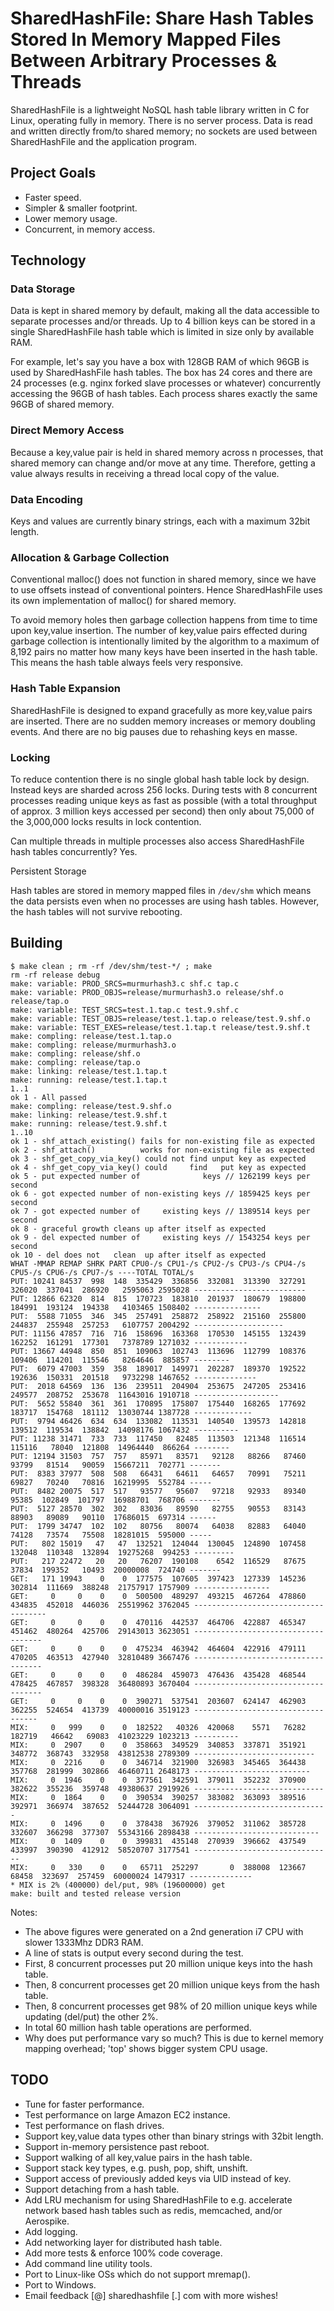 # SharedHashFile: Share Hash Tables Stored In Memory Mapped Files Between Arbitrary Processes & Threads

SharedHashFile is a lightweight NoSQL hash table library written in C for Linux, operating fully in memory.  There is no server process.  Data is read and written directly from/to shared memory; no sockets are used between SharedHashFile and the application program.

## Project Goals

* Faster speed.
* Simpler & smaller footprint.
* Lower memory usage.
* Concurrent, in memory access.

## Technology

### Data Storage

Data is kept in shared memory by default, making all the data accessible to separate processes and/or threads. Up to 4 billion keys can be stored in a single SharedHashFile hash table which is limited in size only by available RAM.

For example, let's say you have a box with 128GB RAM of which 96GB is used by SharedHashFile hash tables. The box has 24 cores and there are 24 processes (e.g. nginx forked slave processes or whatever) concurrently accessing the 96GB of hash tables. Each process shares exactly the same 96GB of shared memory.

### Direct Memory Access

Because a key,value pair is held in shared memory across n processes, that shared memory can change and/or move at any time. Therefore, getting a value always results in receiving a thread local copy of the value.

### Data Encoding

Keys and values are currently binary strings, each with a maximum 32bit length.

### Allocation & Garbage Collection

Conventional malloc() does not function in shared memory, since we have to use offsets instead of conventional pointers. Hence SharedHashFile uses its own implementation of malloc() for shared memory.

To avoid memory holes then garbage collection happens from time to time upon key,value insertion. The number of key,value pairs effected during garbage collection is intentionally limited by the algorithm to a maximum of 8,192 pairs no matter how many keys have been inserted in the hash table. This means the hash table always feels very responsive.

### Hash Table Expansion

SharedHashFile is designed to expand gracefully as more key,value pairs are inserted. There are no sudden memory increases or memory doubling events. And there are no big pauses due to rehashing keys en masse.

### Locking

To reduce contention there is no single global hash table lock by design. Instead keys are sharded across 256 locks. During tests with 8 concurrent processes reading unique keys as fast as possible (with a total throughput of approx. 3 million keys accessed per second) then only about 75,000 of the 3,000,000 locks results in lock contention.

Can multiple threads in multiple processes also access SharedHashFile hash tables concurrently? Yes.

Persistent Storage

Hash tables are stored in memory mapped files in `/dev/shm` which means the data persists even when no processes are using hash tables. However, the hash tables will not survive rebooting.

## Building

```
$ make clean ; rm -rf /dev/shm/test-*/ ; make
rm -rf release debug
make: variable: PROD_SRCS=murmurhash3.c shf.c tap.c
make: variable: PROD_OBJS=release/murmurhash3.o release/shf.o release/tap.o
make: variable: TEST_SRCS=test.1.tap.c test.9.shf.c
make: variable: TEST_OBJS=release/test.1.tap.o release/test.9.shf.o
make: variable: TEST_EXES=release/test.1.tap.t release/test.9.shf.t
make: compling: release/test.1.tap.o
make: compling: release/murmurhash3.o
make: compling: release/shf.o
make: compling: release/tap.o
make: linking: release/test.1.tap.t
make: running: release/test.1.tap.t
1..1
ok 1 - All passed
make: compling: release/test.9.shf.o
make: linking: release/test.9.shf.t
make: running: release/test.9.shf.t
1..10
ok 1 - shf_attach_existing() fails for non-existing file as expected
ok 2 - shf_attach()          works for non-existing file as expected
ok 3 - shf_get_copy_via_key() could not find unput key as expected
ok 4 - shf_get_copy_via_key() could     find   put key as expected
ok 5 - put expected number of              keys // 1262199 keys per second
ok 6 - got expected number of non-existing keys // 1859425 keys per second
ok 7 - got expected number of     existing keys // 1389514 keys per second
ok 8 - graceful growth cleans up after itself as expected
ok 9 - del expected number of     existing keys // 1543254 keys per second
ok 10 - del does not   clean  up after itself as expected
WHAT -MMAP REMAP SHRK PART CPU0-/s CPU1-/s CPU2-/s CPU3-/s CPU4-/s CPU5-/s CPU6-/s CPU7-/s ----TOTAL TOTAL/s
PUT: 10241 84537  998  148  335429  336856  332081  313390  327291  326020  337041  286920   2595063 2595028 -------------------------
PUT: 12866 62320  814  815  170723  183810  201937  180679  198800  184991  193124  194338   4103465 1508402 ---------------
PUT:  5588 71055  346  345  257491  258872  258922  215160  255800  244837  255948  257253   6107757 2004292 --------------------
PUT: 11156 47857  716  716  158696  163368  170530  145155  132439  162252  161291  177301   7378789 1271032 ------------
PUT: 13667 44948  850  851  109063  102743  113696  112799  108376  109406  114201  115546   8264646  885857 --------
PUT:  6079 47003  359  358  189017  149971  202287  189370  192522  192636  150331  201518   9732298 1467652 --------------
PUT:  2018 64569  136  136  239511  204904  253675  247205  253416  249577  208752  253678  11643016 1910718 -------------------
PUT:  5652 55840  361  361  170895  175807  175440  168265  177692  183717  154768  181112  13030744 1387728 -------------
PUT:  9794 46426  634  634  133082  113531  140540  139573  142818  139512  119534  138842  14098176 1067432 ----------
PUT: 11238 31471  733  733  117450   82485  113503  121348  116514  115116   78040  121808  14964440  866264 --------
PUT: 12194 31503  757  757   85971   83571   92128   88266   87460   93799   81514   90059  15667211  702771 -------
PUT:  8383 37977  508  508   66431   64611   64657   70991   75211   69827   70240   70816  16219995  552784 -----
PUT:  8482 20075  517  517   93577   95607   97218   92933   89340   95385  102849  101797  16988701  768706 -------
PUT:  5127 28570  302  302   83036   89590   82755   90553   83143   88903   89089   90110  17686015  697314 ------
PUT:  1799 34747  102  102   80756   80074   64038   82883   64040   74128   73574   75508  18281015  595000 -----
PUT:   802 15019   47   47  132521  124044  130045  124890  107458  132048  110348  132894  19275268  994253 ---------
PUT:   217 22472   20   20   76207  190108    6542  116529   87675   37834  199352   10493  20000008  724740 -------
GET:   171 19943    0    0  177575  107605  397423  127339  145236  302814  111669  388248  21757917 1757909 -----------------
GET:     0     0    0    0  500500  489297  493215  467264  478860  434835  452018  446036  25519962 3762045 -------------------------------------
GET:     0     0    0    0  470116  442537  464706  422887  465347  451462  480264  425706  29143013 3623051 ------------------------------------
GET:     0     0    0    0  475234  463942  464604  422916  479111  470205  463513  427940  32810489 3667476 ------------------------------------
GET:     0     0    0    0  486284  459073  476436  435428  468544  478425  467857  398328  36480893 3670404 ------------------------------------
GET:     0     0    0    0  390271  537541  203607  624147  462903  362255  524654  413739  40000016 3519123 -----------------------------------
MIX:     0   999    0    0  182522   40326  420068    5571   76282  182719   46642   69083  41023229 1023213 ----------
MIX:     0  2907    0    0  358663  349529  340853  337871  351921  348772  368743  332958  43812538 2789309 ---------------------------
MIX:     0  2216    0    0  346714  321900  326983  345465  364438  357768  281999  302866  46460711 2648173 --------------------------
MIX:     0  1946    0    0  377561  342591  379011  352232  370900  382622  355236  359748  49380637 2919926 -----------------------------
MIX:     0  1864    0    0  390534  390257  383082  363093  389516  392971  366974  387652  52444728 3064091 ------------------------------
MIX:     0  1496    0    0  378438  367926  379052  311062  385728  332607  366298  377307  55343166 2898438 ----------------------------
MIX:     0  1409    0    0  399831  435148  270939  396662  437549  433997  390390  412912  58520707 3177541 -------------------------------
MIX:     0   330    0    0   65711  252297       0  388008  123667   68458  323697  257459  60000024 1479317 --------------
* MIX is 2% (400000) del/put, 98% (19600000) get
make: built and tested release version
```

Notes:

* The above figures were generated on a 2nd generation i7 CPU with slower 1333Mhz DDR3 RAM.
* A line of stats is output every second during the test.
* First, 8 concurrent processes put 20 million unique keys into the hash table.
* Then, 8 concurrent processes get 20 million unique keys from the hash table.
* Then, 8 concurrent processes get 98% of 20 million unique keys while updating (del/put) the other 2%.
* In total 60 million hash table operations are performed.
* Why does put performance vary so much? This is due to kernel memory mapping overhead; 'top' shows bigger system CPU usage.

## TODO

* Tune for faster performance.
* Test performance on large Amazon EC2 instance.
* Test performance on flash drives.
* Support key,value data types other than binary strings with 32bit length.
* Support in-memory persistence past reboot.
* Support walking of all key,value pairs in the hash table.
* Support stack key types, e.g. push, pop, shift, unshift.
* Support access of previously added keys via UID instead of key.
* Support detaching from a hash table.
* Add LRU mechanism for using SharedHashFile to e.g. accelerate network based hash tables such as redis, memcached, and/or Aerospike.
* Add logging.
* Add networking layer for distributed hash table.
* Add more tests & enforce 100% code coverage.
* Add command line utility tools.
* Port to Linux-like OSs which do not support mremap().
* Port to Windows.
* Email feedback [@] sharedhashfile [.] com with more wishes!

